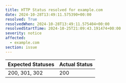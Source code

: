 ```yaml
---
title: HTTP Status resolved for example.com
date: 2024-10-28T13:49:11.575390+00:00
resolved: True
resolvedWhen: 2024-10-28T13:49:11.575404+00:00
resolvedStartTime: 2024-10-25T21:09:43.191474+00:00
severity: notice
affected:
  - example.com
section: issue
---
```


| Expected Statuses | Actual Status  |
|-------------------|----------------|
| 200, 301, 302 | 200 |
